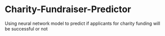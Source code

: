 # Charity-Fundraiser-Predictor
Using neural network model to predict if applicants for charity funding will be successful or not
